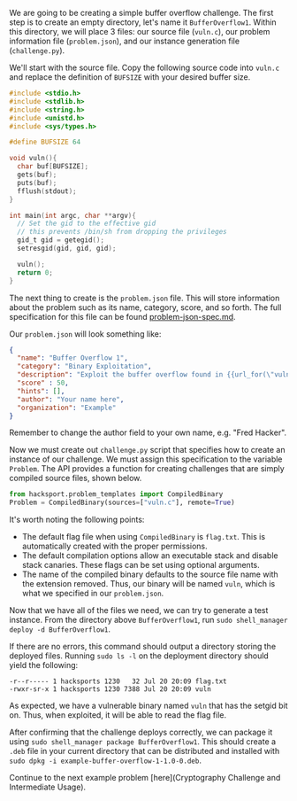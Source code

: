 We are going to be creating a simple buffer overflow challenge. The first step
is to create an empty directory, let's name it `BufferOverflow1`. Within this
directory, we will place 3 files: our source file (`vuln.c`),
our problem information file (`problem.json`), and our instance generation
file (`challenge.py`).

We'll start with the source file. Copy the following source code into
`vuln.c` and replace the definition of `BUFSIZE` with your desired buffer size.

```c
#include <stdio.h>
#include <stdlib.h>
#include <string.h>
#include <unistd.h>
#include <sys/types.h>

#define BUFSIZE 64

void vuln(){
  char buf[BUFSIZE];
  gets(buf);
  puts(buf);
  fflush(stdout);
}

int main(int argc, char **argv){
  // Set the gid to the effective gid
  // this prevents /bin/sh from dropping the privileges
  gid_t gid = getegid();
  setresgid(gid, gid, gid);

  vuln();
  return 0;
}
```

The next thing to create is the `problem.json` file. This will store information
about the problem such as its name, category, score, and so forth. The full
specification for this file can be found [problem-json-spec.md](Problem.json).

Our `problem.json` will look something like:

```json
{
  "name": "Buffer Overflow 1",
  "category": "Binary Exploitation",
  "description": "Exploit the buffer overflow found in {{url_for(\"vuln\")}}. Connect to it with <code>nc {{server}} {{port}}</code>.",
  "score" : 50,
  "hints": [],
  "author": "Your name here",
  "organization": "Example"
}
```

Remember to change the author field to your own name, e.g. "Fred Hacker".

Now we must create out `challenge.py` script that specifies how to create an
instance of our challenge. We must assign this specification to the variable
`Problem`. The API provides a function for creating challenges
that are simply compiled source files, shown below.

```python
from hacksport.problem_templates import CompiledBinary
Problem = CompiledBinary(sources=["vuln.c"], remote=True)
```

It's worth noting the following points:

* The default flag file when using `CompiledBinary` is `flag.txt`. This is
  automatically created with the proper permissions.
* The default compilation options allow an executable stack and disable
  stack canaries. These flags can be set using optional arguments.
* The name of the compiled binary defaults to the source file name with the
  extension removed. Thus, our binary will be named `vuln`, which is what we
  specified in our `problem.json`.

Now that we have all of the files we need, we can try to generate a test
instance. From the directory above `BufferOverflow1`, run
`sudo shell_manager deploy -d BufferOverflow1`.

If there are no errors, this command should output a directory storing the deployed files. Running
`sudo ls -l` on the deployment directory should yield the following:

```
-r--r----- 1 hacksports 1230   32 Jul 20 20:09 flag.txt
-rwxr-sr-x 1 hacksports 1230 7388 Jul 20 20:09 vuln
```

As expected, we have a vulnerable binary named `vuln` that has the setgid
bit on. Thus, when exploited, it will be able to read the flag file.

After confirming that the challenge deploys correctly, we can package it
using `sudo shell_manager package BufferOverflow1`. This should create a `.deb`
file in your current directory that can be distributed and installed
with `sudo dpkg -i example-buffer-overflow-1-1.0-0.deb`.

Continue to the next example problem [here](Cryptography Challenge and Intermediate Usage).